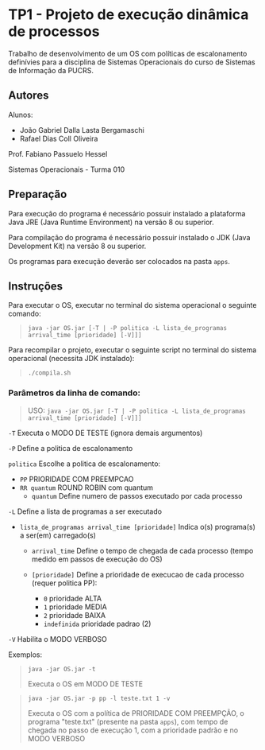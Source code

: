 # TP1 - Projeto de execução dinâmica de processos

Trabalho de desenvolvimento de um OS com políticas de escalonamento definívies para a disciplina de Sistemas Operacionais do curso de Sistemas de Informação da PUCRS.

## Autores

Alunos:
- João Gabriel Dalla Lasta Bergamaschi
- Rafael Dias Coll Oliveira

Prof. Fabiano Passuelo Hessel

Sistemas Operacionais - Turma 010

## Preparação

Para execução do programa é necessário possuir instalado a plataforma Java JRE (Java Runtime Environment) na versão 8 ou superior.

Para compilação do programa é necessário possuir instalado o JDK (Java Development Kit) na versão 8 ou superior.

Os programas para execução deverão ser colocados na pasta `apps`.

## Instruções

Para executar o OS, executar no terminal do sistema operacional o seguinte comando:
> `java -jar OS.jar [-T | -P politica -L lista_de_programas arrival_time [prioridade] [-V]]]`

Para recompilar o projeto, executar o seguinte script no terminal do sistema operacional (necessita JDK instalado):
> `./compila.sh`

### Parâmetros da linha de comando:

> USO: `java -jar OS.jar [-T | -P politica -L lista_de_programas arrival_time [prioridade] [-V]]]`

`-T`              Executa o MODO DE TESTE (ignora demais argumentos)

`-P`              Define a politica de escalonamento

`politica`        Escolhe a politica de escalonamento:
+ `PP`             PRIORIDADE COM PREEMPCAO
+ `RR quantum`     ROUND ROBIN com quantum
    + `quantum`     Define numero de passos executado por cada processo

`-L`              Define a lista de programas a ser executado

+ `lista_de_programas arrival_time [prioridade]`
    Indica o(s) programa(s) a ser(em) carregado(s)

    + `arrival_time` Define o tempo de chegada de cada processo (tempo medido em passos de execução do OS)

    + `[prioridade]`   Define a prioridade de execucao de cada processo (requer politica PP):
        + `0`          prioridade ALTA
        + `1`          prioridade MEDIA
        + `2`          prioridade BAIXA
        + `indefinida` prioridade padrao (2)

`-V`              Habilita o MODO VERBOSO

Exemplos:
> `java -jar OS.jar -t`
> 
> Executa o OS em MODO DE TESTE

> `java -jar OS.jar -p pp -l teste.txt 1 -v`
> 
> Executa o OS com a política de PRIORIDADE COM PREEMPÇÃO, o programa "teste.txt" (presente na pasta `apps`), com tempo de chegada no passo de execução 1, com a prioridade padrão e no MODO VERBOSO
